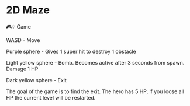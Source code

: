 # 2D Maze
 🎮💡 Game

WASD - Move

Purple sphere - Gives 1 super hit to destroy 1 obstacle

Light yellow sphere - Bomb. Becomes active after 3 seconds from spawn. Damage 1 HP

Dark yellow sphere - Exit

The goal of the game is to find the exit. The hero has 5 HP, if you loose all HP the current level will be restarted.
